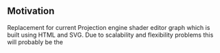 ## Motivation

Replacement for current Projection engine shader editor graph which is built using HTML and SVG.
Due to scalability and flexibility problems this will probably be the 